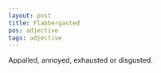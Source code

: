 ```yaml
---
layout: post
title: Flabbergasted
pos: adjective
tags: adjective
---
```

Appalled, annoyed, exhausted or disgusted.
